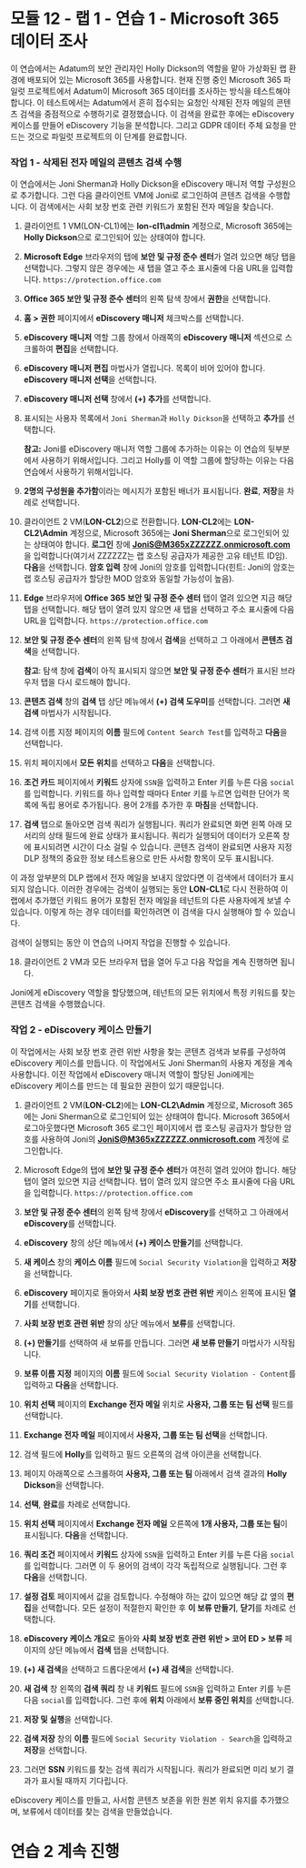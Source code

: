 # 모듈 12 - 랩 1 - 연습 1 - Microsoft 365 데이터 조사


이 연습에서는 Adatum의 보안 관리자인 Holly Dickson의 역할을 맡아 가상화된 랩 환경에 배포되어 있는 Microsoft 365를 사용합니다. 현재 진행 중인 Microsoft 365 파일럿 프로젝트에서 Adatum이 Microsoft 365 데이터를 조사하는 방식을 테스트해야 합니다. 이 테스트에서는 Adatum에서 흔히 접수되는 요청인 삭제된 전자 메일의 콘텐츠 검색을 중점적으로 수행하기로 결정했습니다. 이 검색을 완료한 후에는 eDiscovery 케이스를 만들어 eDiscovery 기능을 분석합니다. 그리고 GDPR 데이터 주체 요청을 만드는 것으로 파일럿 프로젝트의 이 단계를 완료합니다.

### 작업 1 - 삭제된 전자 메일의 콘텐츠 검색 수행

이 연습에서는 Joni Sherman과 Holly Dickson을 eDiscovery 매니저 역할 구성원으로 추가합니다. 그런 다음 클라이언트 VM에 Joni로 로그인하여 콘텐츠 검색을 수행합니다. 이 검색에서는 사회 보장 번호 관련 키워드가 포함된 전자 메일을 찾습니다.

1. 클라이언트 1 VM(LON-CL1)에는 **lon-cl1\admin** 계정으로, Microsoft 365에는 **Holly Dickson**으로 로그인되어 있는 상태여야 합니다. 

2. **Microsoft Edge** 브라우저의 탭에 **보안 및 규정 준수 센터**가 열려 있으면 해당 탭을 선택합니다. 그렇지 않은 경우에는 새 탭을 열고 주소 표시줄에 다음 URL을 입력합니다. `https://protection.office.com`

3. **Office 365 보안 및 규정 준수 센터**의 왼쪽 탐색 창에서 **권한**을 선택합니다.

4. **홈 &gt; 권한** 페이지에서 **eDiscovery 매니저** 체크박스를 선택합니다.

5. **eDiscovery 매니저** 역할 그룹 창에서 아래쪽의 **eDiscovery 매니저** 섹션으로 스크롤하여 **편집**을 선택합니다.

6. **eDiscovery 매니저 편집** 마법사가 열립니다. 목록이 비어 있어야 합니다. **eDiscovery 매니저 선택**을 선택합니다.

7. **eDiscovery 매니저 선택** 창에서 **(+) 추가**를 선택합니다.

8. 표시되는 사용자 목록에서 `Joni Sherman`과 `Holly Dickson`을 선택하고 **추가**를 선택합니다.  

    ‎**참고:** Joni를 eDiscovery 매니저 역할 그룹에 추가하는 이유는 이 연습의 뒷부분에서 사용하기 위해서입니다. 그리고 Holly를 이 역할 그룹에 할당하는 이유는 다음 연습에서 사용하기 위해서입니다.

9. **2명의 구성원을 추가함**이라는 메시지가 포함된 배너가 표시됩니다. **완료**, **저장**을 차례로 선택합니다.

10. 클라이언트 2 VM(**LON-CL2**)으로 전환합니다. **LON-CL2**에는 **LON-CL2\Admin** 계정으로, Microsoft 365에는 **Joni Sherman**으로 로그인되어 있는 상태여야 합니다. **로그인** 창에 **JoniS@M365xZZZZZZ.onmicrosoft.com**을 입력합니다(여기서 ZZZZZZ는 랩 호스팅 공급자가 제공한 고유 테넌트 ID임). **다음**을 선택합니다. **암호 입력** 창에 Joni의 암호를 입력합니다(힌트: Joni의 암호는 랩 호스팅 공급자가 할당한 MOD 암호와 동일할 가능성이 높음).

11. **Edge** 브라우저에 **Office 365 보안 및 규정 준수 센터** 탭이 열려 있으면 지금 해당 탭을 선택합니다. 해당 탭이 열려 있지 않으면 새 탭을 선택하고 주소 표시줄에 다음 URL을 입력합니다. `https://protection.office.com`

12. **보안 및 규정 준수 센터**의 왼쪽 탐색 창에서 **검색**을 선택하고 그 아래에서 **콘텐츠 검색**을 선택합니다.  

    ‎**참고**: 탐색 창에 **검색**이 아직 표시되지 않으면 **보안 및 규정 준수 센터**가 표시된 브라우저 탭을 다시 로드해야 합니다.

13. **콘텐츠 검색** 창의 **검색** 탭 상단 메뉴에서 **(+) 검색 도우미**를 선택합니다. 그러면 **새 검색** 마법사가 시작됩니다.

14. 검색 이름 지정 페이지의 **이름** 필드에 `Content Search Test`를 입력하고 **다음**을 선택합니다.

15. 위치 페이지에서 **모든 위치**를 선택하고 **다음**을 선택합니다.

16. **조건 카드** 페이지에서 **키워드** 상자에 `SSN`을 입력하고 Enter 키를 누른 다음 `social`를 입력합니다.  키워드를 하나 입력할 때마다 Enter 키를 누르면 입력한 단어가 목록에 독립 용어로 추가됩니다. 용어 2개를 추가한 후 **마침**을 선택합니다.

17. **검색** 탭으로 돌아오면 검색 쿼리가 실행됩니다. 쿼리가 완료되면 화면 왼쪽 아래 모서리의 상태 필드에 완료 상태가 표시됩니다. 쿼리가 실행되어 데이터가 오른쪽 창에 표시되려면 시간이 다소 걸릴 수 있습니다. 콘텐츠 검색이 완료되면 사용자 지정 DLP 정책의 중요한 정보 테스트용으로 만든 사서함 항목이 모두 표시됩니다.  

이 과정 앞부분의 DLP 랩에서 전자 메일을 보내지 않았다면 이 검색에서 데이터가 표시되지 않습니다.  이러한 경우에는 검색이 실행되는 동안 **LON-CL1**로 다시 전환하여 이 랩에서 추가했던 키워드 용어가 포함된 전자 메일을 테넌트의 다른 사용자에게 보낼 수 있습니다.  이렇게 하는 경우 데이터를 확인하려면 이 검색을 다시 실행해야 할 수 있습니다.

검색이 실행되는 동안 이 연습의 나머지 작업을 진행할 수 있습니다. 

18. 클라이언트 2 VM과 모든 브라우저 탭을 열어 두고 다음 작업을 계속 진행하면 됩니다.

Joni에게 eDiscovery 역할을 할당했으며, 테넌트의 모든 위치에서 특정 키워드를 찾는 콘텐츠 검색을 수행했습니다.

 

### 작업 2 - eDiscovery 케이스 만들기

이 작업에서는 사회 보장 번호 관련 위반 사항을 찾는 콘텐츠 검색과 보류를 구성하여 eDiscovery 케이스를 만듭니다. 이 작업에서도 Joni Sherman의 사용자 계정을 계속 사용합니다. 이전 작업에서 eDiscovery 매니저 역할이 할당된 Joni에게는 eDiscovery 케이스를 만드는 데 필요한 권한이 있기 때문입니다.

1. 클라이언트 2 VM(**LON-CL2**)에는 **LON-CL2\Admin** 계정으로, Microsoft 365에는 Joni Sherman으로 로그인되어 있는 상태여야 합니다. Microsoft 365에서 로그아웃했다면 Microsoft 365 로그인 페이지에서 랩 호스팅 공급자가 할당한 암호를 사용하여 Joni의 **JoniS@M365xZZZZZZ.onmicrosoft.com** 계정에 로그인합니다.

2. Microsoft Edge의 탭에 **보안 및 규정 준수 센터**가 여전히 열려 있어야 합니다. 해당 탭이 열려 있으면 지금 선택합니다. 탭이 열려 있지 않으면 주소 표시줄에 다음 URL을 입력합니다. `https://protection.office.com` 

3. **보안 및 규정 준수 센터**의 왼쪽 탐색 창에서 **eDiscovery**를 선택하고 그 아래에서 **eDiscovery**를 선택합니다.

4. **eDiscovery** 창의 상단 메뉴에서 **(+) 케이스 만들기**를 선택합니다.

5. **새 케이스** 창의 **케이스 이름** 필드에 `Social Security Violation`을 입력하고 **저장**을 선택합니다.

6. **eDiscovery** 페이지로 돌아와서 **사회 보장 번호 관련 위반** 케이스 왼쪽에 표시된 **열기**를 선택합니다.

7. **사회 보장 번호 관련 위반** 창의 상단 메뉴에서 **보류**를 선택합니다.

8. **(+) 만들기**를 선택하여 새 보류를 만듭니다. 그러면 **새 보류 만들기** 마법사가 시작됩니다.

9. **보류 이름 지정** 페이지의 **이름** 필드에 `Social Security Violation - Content`를 입력하고 **다음**을 선택합니다.

10. **위치 선택** 페이지의 **Exchange 전자 메일** 위치로 **사용자, 그룹 또는 팀 선택** 필드를 선택합니다.

12. **Exchange 전자 메일** 페이지에서 **사용자, 그룹 또는 팀 선택**을 선택합니다.

13. 검색 필드에 **Holly**를 입력하고 필드 오른쪽의 검색 아이콘을 선택합니다. 

13. 페이지 아래쪽으로 스크롤하여 **사용자, 그룹 또는 팀** 아래에서 검색 결과의 **Holly Dickson**을 선택합니다.

14. **선택**, **완료**를 차례로 선택합니다.

15. **위치 선택** 페이지에서 **Exchange 전자 메일** 오른쪽에 **1개 사용자, 그룹 또는 팀**이 표시됩니다. **다음**을 선택합니다.

16. **쿼리 조건** 페이지에서 **키워드** 상자에 `SSN`을 입력하고 Enter 키를 누른 다음 `social`를 입력합니다.  그러면 이 두 용어의 검색이 각각 독립적으로 실행됩니다. 그런 후 **다음**을 선택합니다.

17. **설정 검토** 페이지에서 값을 검토합니다. 수정해야 하는 값이 있으면 해당 값 옆의 **편집**을 선택합니다. 모든 설정이 적절한지 확인한 후 **이 보류 만들기**, **닫기**를 차례로 선택합니다.

18. **eDiscovery 케이스 개요**로 돌아와 **사회 보장 번호 관련 위반 &gt; 코어 ED &gt; 보류** 페이지의 상단 메뉴에서 **검색** 탭을 선택합니다.

19. **(+) 새 검색**을 선택하고 드롭다운에서 **(+) 새 검색**을 선택합니다.

20. **새 검색** 창 왼쪽의 **검색 쿼리** 창 내 **키워드** 필드에 `SSN`을 입력하고 Enter 키를 누른 다음 `social`를 입력합니다. 그런 후에 **위치** 아래에서 **보류 중인 위치**를 선택합니다.

21. **저장 및 실행**을 선택합니다.

22. **검색 저장** 창의 **이름** 필드에 `Social Security Violation - Search`을 입력하고 **저장**을 선택합니다.

23. 그러면 **SSN** 키워드를 찾는 검색 쿼리가 시작됩니다. 쿼리가 완료되면 미리 보기 결과가 표시될 때까지 기다립니다. 

eDiscovery 케이스를 만들고, 사서함 콘텐츠 보존을 위한 원본 위치 유지를 추가했으며, 보류에서 데이터를 찾는 검색을 만들었습니다.


# 연습 2 계속 진행
